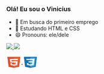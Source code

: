 ### Olá! Eu sou o Vinicius

- 🔭 Em busca do primeiro emprego
- 🌱 Estudando HTML e CSS
- 😄 Pronouns: ele/dele

<div>
  <a href="https://github.com/Vinicius160703">
  <img height="180em" src="https://github-readme-stats.vercel.app/api?username=Vinicius160703&show_icons=true&theme=dark#gh-dark-mode-only"/>
  <img height="180em" src="https://github-readme-stats.vercel.app/api/top-langs/?username=Vinicius160703&show_icons=true&theme=dark#gh-dark-mode-only"/>
</div>

<div style="display: inline_block"><br>
  <img align="center" alt="Rafa-HTML" height="30" width="40" src="https://raw.githubusercontent.com/devicons/devicon/master/icons/html5/html5-original.svg">
  <img align="center" alt="Rafa-CSS" height="30" width="40" src="https://raw.githubusercontent.com/devicons/devicon/master/icons/css3/css3-original.svg">
</div>

###

